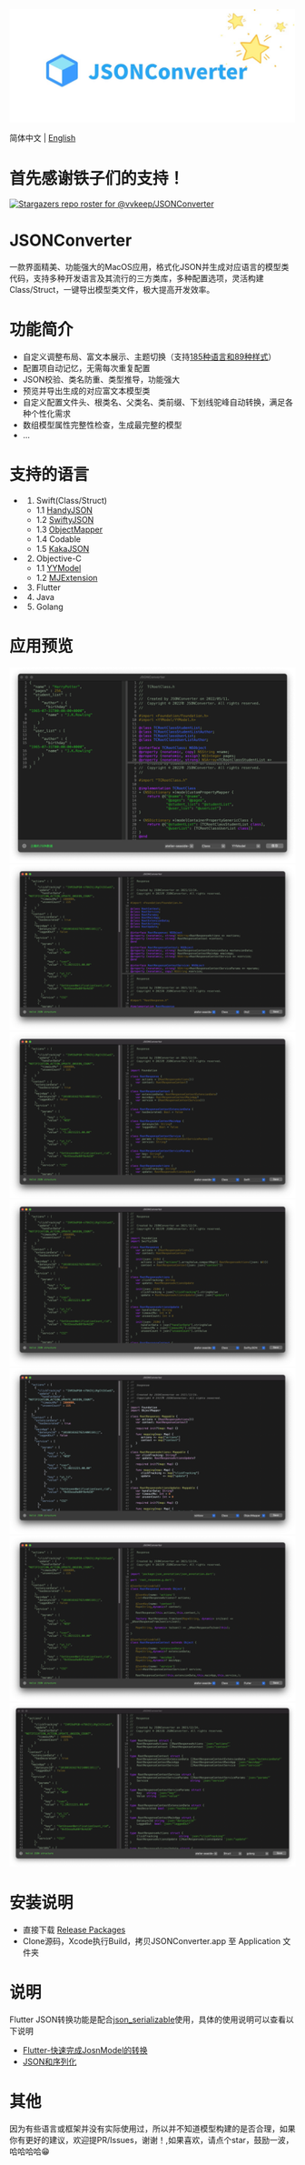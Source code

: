 ![JSONConverter logo](/Screenshots/logo.jpg)

简体中文 | [English](./README.md)

首先感谢铁子们的支持！
==================
[![Stargazers repo roster for @vvkeep/JSONConverter](https://reporoster.com/stars/vvkeep/JSONConverter)](https://github.com/vvkeep/JSONConverter/stargazers)

JSONConverter
=============
一款界面精美、功能强大的MacOS应用，格式化JSON并生成对应语言的模型类代码，支持多种开发语言及其流行的三方类库，多种配置选项，灵活构建Class/Struct，一键导出模型类文件，极大提高开发效率。

功能简介
=======
* 自定义调整布局、富文本展示、主题切换（支持[185种语言和89种样式](https://highlightjs.org/static/demo/)）
* 配置项自动记忆，无需每次重复配置
* JSON校验、类名防重、类型推导，功能强大
* 预览并导出生成的对应富文本模型类
* 自定义配置文件头、根类名、父类名、类前缀、下划线驼峰自动转换，满足各种个性化需求
* 数组模型属性完整性检查，生成最完整的模型
* ...


支持的语言
============
- 1. Swift(Class/Struct)
    - 1.1 [HandyJSON](https://github.com/alibaba/HandyJSON)
    - 1.2 [SwiftyJSON](https://github.com/SwiftyJSON/SwiftyJSON)
    - 1.3 [ObjectMapper](https://github.com/Hearst-DD/ObjectMapper)
    - 1.4 Codable
    - 1.5 [KakaJSON](https://github.com/kakaopensource/KakaJSON)
- 2. Objective-C
    - 1.1 [YYModel](https://github.com/ibireme/YYModel)
    - 1.2 [MJExtension](https://github.com/CoderMJLee/MJExtension)
- 3. Flutter
- 4. Java
- 5. Golang

应用预览
======
![yymodel.png](/Screenshots/yymodel.png)
![objc.png](/Screenshots/objc.png)
![swift.png](/Screenshots/swift.png)
![swiftyjson.png](/Screenshots/swiftyjson.png)
![objectmapper.png](/Screenshots/objectmapper.png)
![flutter.png](/Screenshots/flutter.png)
![golang.png](/Screenshots/golang.png)

安装说明
======
- 直接下载 [Release Packages](https://github.com/vvkeep/JSONConverter/releases)
- Clone源码，Xcode执行Build，拷贝JSONConverter.app 至 Application 文件夹

说明
===
Flutter JSON转换功能是配合[json_serializable](https://github.com/dart-lang/json_serializable)使用，具体的使用说明可以查看以下说明
* [Flutter-快速完成JosnModel的转换](https://www.jianshu.com/p/8e22a383bc4b)
* [JSON和序列化](https://flutterchina.club/json/)

其他
===
因为有些语言或框架并没有实际使用过，所以并不知道模型构建的是否合理，如果你有更好的建议，欢迎提PR/Issues，谢谢！,如果喜欢，请点个star，鼓励一波，哈哈哈哈😁
